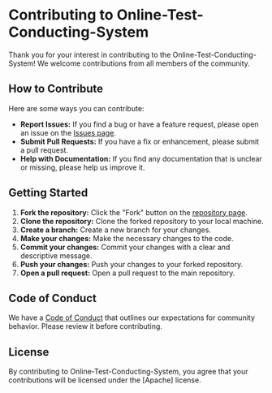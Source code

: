 # Contributing to Online-Test-Conducting-System

Thank you for your interest in contributing to the Online-Test-Conducting-System! We welcome contributions from all members of the community.

## How to Contribute

Here are some ways you can contribute:

*   **Report Issues:** If you find a bug or have a feature request, please open an issue on the [Issues page](https://github.com/MuhammadUmarAleem/Online-Test-Conducting-System/issues).
*   **Submit Pull Requests:** If you have a fix or enhancement, please submit a pull request.
*   **Help with Documentation:** If you find any documentation that is unclear or missing, please help us improve it.

## Getting Started

1.  **Fork the repository:** Click the "Fork" button on the [repository page](https://github.com/MuhammadUmarAleem/Online-Test-Conducting-System).
2.  **Clone the repository:** Clone the forked repository to your local machine.
3.  **Create a branch:** Create a new branch for your changes.
4.  **Make your changes:** Make the necessary changes to the code.
5.  **Commit your changes:** Commit your changes with a clear and descriptive message.
6.  **Push your changes:** Push your changes to your forked repository.
7.  **Open a pull request:** Open a pull request to the main repository.

## Code of Conduct

We have a [Code of Conduct](https://github.com/MuhammadUmarAleem/Online-Test-Conducting-System/blob/main/CODE_OF_CONDUCT.md) that outlines our expectations for community behavior. Please review it before contributing.

## License

By contributing to Online-Test-Conducting-System, you agree that your contributions will be licensed under the [Apache] license.
